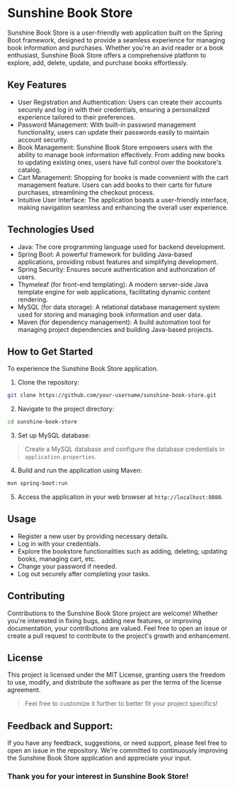 # Sunshine Book Store

Sunshine Book Store is a user-friendly web application built on the Spring Boot framework, designed to provide a seamless experience for managing book information and purchases. Whether you're an avid reader or a book enthusiast, Sunshine Book Store offers a comprehensive platform to explore, add, delete, update, and purchase books effortlessly.

## Key Features

- User Registration and Authentication: Users can create their accounts securely and log in with their credentials, ensuring a personalized experience tailored to their preferences.
- Password Management: With built-in password management functionality, users can update their passwords easily to maintain account security.
- Book Management: Sunshine Book Store empowers users with the ability to manage book information effectively. From adding new books to updating existing ones, users have full control over the bookstore's catalog.
- Cart Management: Shopping for books is made convenient with the cart management feature. Users can add books to their carts for future purchases, streamlining the checkout process.
- Intuitive User Interface: The application boasts a user-friendly interface, making navigation seamless and enhancing the overall user experience.

## Technologies Used

- Java: The core programming language used for backend development.
- Spring Boot: A powerful framework for building Java-based applications, providing robust features and simplifying development.
- Spring Security: Ensures secure authentication and authorization of users.
- Thymeleaf (for front-end templating): A modern server-side Java template engine for web applications, facilitating dynamic content rendering.
- MySQL (for data storage): A relational database management system used for storing and managing book information and user data.
- Maven (for dependency management): A build automation tool for managing project dependencies and building Java-based projects.

## How to Get Started

To experience the Sunshine Book Store application.

1. Clone the repository:

```bash
git clone https://github.com/your-username/sunshine-book-store.git
```
2. Navigate to the project directory:
```bash
cd sunshine-book-store
```
3. Set up MySQL database:
> Create a MySQL database and configure the database credentials in `application.properties`.

4. Build and run the application using Maven:
```bash
mvn spring-boot:run
```
5. Access the application in your web browser at `http://localhost:8080`.

## Usage
- Register a new user by providing necessary details.
- Log in with your credentials.
- Explore the bookstore functionalities such as adding, deleting, updating books, managing cart, etc.
- Change your password if needed.
- Log out securely after completing your tasks.
  
## Contributing
Contributions to the Sunshine Book Store project are welcome! Whether you're interested in fixing bugs, adding new features, or improving documentation, your contributions are valued. Feel free to open an issue or create a pull request to contribute to the project's growth and enhancement.

## License
This project is licensed under the MIT License, granting users the freedom to use, modify, and distribute the software as per the terms of the license agreement.

> Feel free to customize it further to better fit your project specifics!

## Feedback and Support:

If you have any feedback, suggestions, or need support, please feel free to open an issue in the repository. We're committed to continuously improving the Sunshine Book Store application and appreciate your input.

### Thank you for your interest in Sunshine Book Store!
